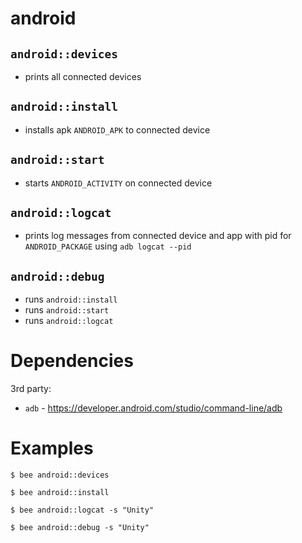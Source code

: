 android
=======

`android::devices`
------------------
- prints all connected devices

`android::install`
------------------
- installs apk `ANDROID_APK` to connected device

`android::start`
------------------
- starts `ANDROID_ACTIVITY` on connected device

`android::logcat`
-----------------
- prints log messages from connected device and
  app with pid for `ANDROID_PACKAGE` using `adb logcat --pid`

`android::debug`
-----------------
- runs `android::install`
- runs `android::start`
- runs `android::logcat`


Dependencies
============
3rd party:
- `adb` - https://developer.android.com/studio/command-line/adb

Examples
========
```
$ bee android::devices

$ bee android::install

$ bee android::logcat -s "Unity"

$ bee android::debug -s "Unity"
```
